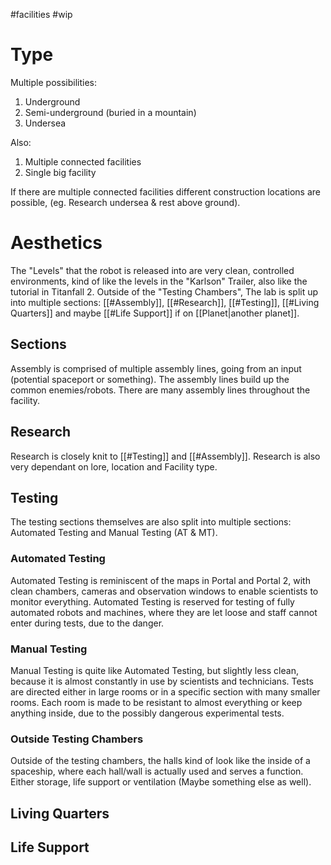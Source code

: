 #facilities #wip
# Type
Multiple possibilities:
1. Underground
2. Semi-underground (buried in a mountain)
3. Undersea

Also:
1. Multiple connected facilities
2. Single big facility

If there are multiple connected facilities different construction locations are possible, (eg. Research undersea & rest above ground).

# Aesthetics
The "Levels" that the robot is released into are very clean, controlled environments, kind of like the levels in the "Karlson" Trailer, also like the tutorial in Titanfall 2. Outside of the "Testing Chambers", The lab is split up into multiple sections: [[#Assembly]], [[#Research]], [[#Testing]], [[#Living Quarters]] and maybe [[#Life Support]] if on [[Planet|another planet]].

## Sections
Assembly is comprised of multiple assembly lines, going from an input (potential spaceport or something).
The assembly lines build up the common enemies/robots. There are many assembly lines throughout the facility.

## Research
Research is closely knit to [[#Testing]] and [[#Assembly]]. Research is also very dependant on lore, location and Facility type.

## Testing
The testing sections themselves are also split into multiple sections: Automated Testing and Manual Testing (AT & MT).

### Automated Testing
Automated Testing is reminiscent of the maps in Portal and Portal 2, with clean chambers, cameras and observation windows to enable scientists to monitor everything.
Automated Testing is reserved for testing of fully automated robots and machines, where they are let loose and staff cannot enter during tests, due to the danger.

### Manual Testing
Manual Testing is quite like Automated Testing, but slightly less clean, because it is almost constantly in use by scientists and technicians. Tests are directed either in large rooms or in a specific section with many smaller rooms. Each room is made to be resistant to almost everything or keep anything inside, due to the possibly dangerous experimental tests.

### Outside Testing Chambers
Outside of the testing chambers, the halls kind of look like the inside of a spaceship, where each hall/wall is actually used and serves a function. Either storage, life support or ventilation (Maybe something else as well).

## Living Quarters

## Life Support
